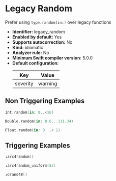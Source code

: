# Legacy Random

Prefer using `type.random(in:)` over legacy functions

* **Identifier:** legacy_random
* **Enabled by default:** Yes
* **Supports autocorrection:** No
* **Kind:** idiomatic
* **Analyzer rule:** No
* **Minimum Swift compiler version:** 5.0.0
* **Default configuration:**
  <table>
  <thead>
  <tr><th>Key</th><th>Value</th></tr>
  </thead>
  <tbody>
  <tr>
  <td>
  severity
  </td>
  <td>
  warning
  </td>
  </tr>
  </tbody>
  </table>

## Non Triggering Examples

```swift
Int.random(in: 0..<10)
```

```swift
Double.random(in: 8.6...111.34)
```

```swift
Float.random(in: 0 ..< 1)
```

## Triggering Examples

```swift
↓arc4random()
```

```swift
↓arc4random_uniform(83)
```

```swift
↓drand48()
```